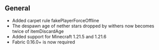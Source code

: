 ## General

- Added carpet rule fakePlayerForceOffline
- The despawn age of nether stars dropped by withers now becomes twice of itemDiscardAge
- Added support for Minecraft 1.21.5 and 1.21.6
- Fabric 0.16.0+ is now required
